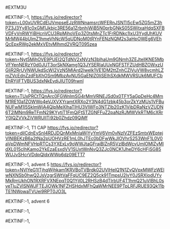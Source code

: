 #EXTM3U

#EXTINF:-1, 
https://fvs.io/redirector?token=L00xUVRCdElJVmpseEJzRWNnamsrcWFERnJSNTI5cEw5ZG5mZ3hPZ3J3Yy81c0xGM1Jkbjc3RE56a1ZrbnhjWjB5N0prbGNkS05SWitxaHdqSXFBVDFyVnRWYjBHcnVCU3RpMjhoVEp3Z0tsMnZTc1FrRDNkc1lxU3YydUhKUVMrMW44bUlmZ1hmeVhNcW5qUDNoM0tRYnFENzNQM2s3aHpOWEg6VEhQcEpxRWg2ekMxVEtvMlhmd2VRQT095zea

#EXTINF:-1, 
https://fvs.io/redirector?token=Nyt5MjhOVE9PUEI2QTdNV2xNVzN3blhaUm9GNmh3ZEJtellKNE5MbVFYenNERzY0d0JUT3orSkNXamg1Q3JYSERIaUUxNGFSTFZUdHBZOWxzUGliR2RrUVNWUkdScWI2VzN5MlArd2lwelk1VE1DM2ttZnhCZlVuVW8vcmhLZmZVcEdnZzdFbXhOSm9MbzAvNU5GaENIZ0liSElhSXdkMWVRSUk6MUFCbEhRYjlFTVBUS3dxNkEvdjJlUT09hwnl

#EXTINF:-1,
https://fvs.io/redirector?token=TUxPRCtTQnArc0FGWnlmSG4rMmVRNEJSd0x0TFY5aGpDeHc4MmM1RE10a1ZOWWo4eVJXVXYramtXRXo2Y3N4dG1zbk45b3orZkYzMUs1VFBuNUFwM1l5SklmWjA4QlpMeXlhaTlHU3VlWFo3NTZlb20zK1VibDRaNzVZUDN6T2lMNm9ReTFmN29KYytiT1FmQjFtSTZGNFFuZ2paNzRJMWVkRTM6cXRrY0lQZVVkZjVWRUllTi92b0Zhdz09QjMf

#EXTINF:-1, T1 CAP
https://fvs.io/redirector?token=djlCdnEySnI4RDJDQnMxMnlaWjYyYmV6Vm0vNzlVZFEzSmtxWEptejVlNlBEKzB6a2tNa2pUOHVzRE1mL0hJTEc0bDFwWkJIOVhrS253WnF1L0V0aVpDWmNFVHpRTCs3YXExLy9oWWJtaGFrajBlZnR5VzlBdWcvUmlOMlZyMldXL015clhKamo2YkEzaEsxdVV1SUxtWnNvQ3ZJc0NCK1JheDY6cHFjSG85WUJvSHcrVDdpQldxWWp6dz09ETT7

#EXTINF:-1, advent 5
https://fvs.io/redirector?token=NVlYeG1ITjhqWjhkam1KRVBoTVBrdk02UVlHelQ1N1ZvQVpxMWFzWElwNXNSb0hwQ2JsVzgrSWtVaFFqUC9EZ2Q5ck91TmpsU2lvY0JSRXlodUYvMkRmUkhON1RXRFVXNEpqT0Q1YjI0L2RHSzB4dTIrbUF4T1hmQ21uVlBhL0sveTluZVlSNWJFTEJiOWk1NFZHSHdxMFhQaWMrNEE9PTpLRFJRUE93Qk11bTE1NWowaTVUei9RPT0JO3L

#EXTINF:-1, advent 6

#EXTINF:-1,


#EXTINF:-1, 

